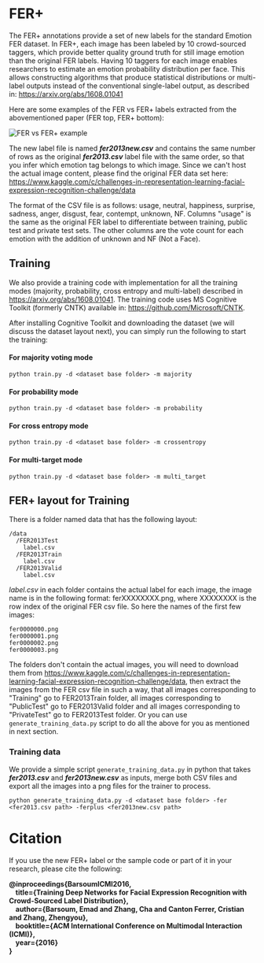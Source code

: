 # FER+
The FER+ annotations provide a set of new labels for the standard Emotion FER dataset. In FER+, each image has been labeled by 10 crowd-sourced taggers, which provide better quality ground truth for still image emotion than the original FER labels. Having 10 taggers for each image enables researchers to estimate an emotion probability distribution per face. This allows constructing algorithms that produce statistical distributions or multi-label outputs instead of the conventional single-label output, as described in: https://arxiv.org/abs/1608.01041

Here are some examples of the FER vs FER+ labels extracted from the abovementioned paper (FER top, FER+ bottom):

![FER vs FER+ example](https://raw.githubusercontent.com/Microsoft/FERPlus/master/FER+vsFER.png)

The new label file is named **_fer2013new.csv_** and contains the same number of rows as the original **_fer2013.csv_** label file with the same order, so that you infer which emotion tag belongs to which image. Since we can't host the actual image content, please find the original FER data set here: https://www.kaggle.com/c/challenges-in-representation-learning-facial-expression-recognition-challenge/data

The format of the CSV file is as follows: usage,	neutral, happiness,	surprise, sadness, anger, disgust, fear, contempt, unknown, NF. Columns "usage" is the same as the original FER label to differentiate between training, public test and private test sets. The other columns are the vote count for each emotion with the addition of unknown and NF (Not a Face).

## Training
We also provide a training code with implementation for all the training modes (majority, probability, cross entropy and multi-label) described in https://arxiv.org/abs/1608.01041. The training code uses MS Cognitive Toolkit (formerly CNTK) available in: https://github.com/Microsoft/CNTK.

After installing Cognitive Toolkit and downloading the dataset (we will discuss the dataset layout next), you can simply run the following to start the training:

#### For majority voting mode
```
python train.py -d <dataset base folder> -m majority
```

#### For probability mode
```
python train.py -d <dataset base folder> -m probability
```

#### For cross entropy mode
```
python train.py -d <dataset base folder> -m crossentropy
```

#### For multi-target mode
```
python train.py -d <dataset base folder> -m multi_target
```

## FER+ layout for Training
There is a folder named data that has the following layout:

```
/data
  /FER2013Test
    label.csv
  /FER2013Train
    label.csv
  /FER2013Valid
    label.csv
```
*label.csv* in each folder contains the actual label for each image, the image name is in the following format: ferXXXXXXXX.png, where XXXXXXXX is the row index of the original FER csv file. So here the names of the first few images:

```
fer0000000.png
fer0000001.png
fer0000002.png
fer0000003.png
```
The folders don't contain the actual images, you will need to download them from https://www.kaggle.com/c/challenges-in-representation-learning-facial-expression-recognition-challenge/data, then extract the images from the FER csv file in such a way, that all images corresponding to "Training" go to FER2013Train folder, all images corresponding to "PublicTest" go to FER2013Valid folder and all images corresponding to "PrivateTest" go to FER2013Test folder. Or you can use `generate_training_data.py` script to do all the above for you as mentioned in next section.

### Training data
We provide a simple script `generate_training_data.py` in python that takes **_fer2013.csv_** and **_fer2013new.csv_** as inputs, merge both CSV files and export all the images into a png files for the trainer to process.

```
python generate_training_data.py -d <dataset base folder> -fer <fer2013.csv path> -ferplus <fer2013new.csv path>
```

# Citation
If you use the new FER+ label or the sample code or part of it in your research, please cite the following:

**@inproceedings{BarsoumICMI2016,  
&nbsp;&nbsp;&nbsp;&nbsp;title={Training Deep Networks for Facial Expression Recognition with Crowd-Sourced Label Distribution},  
&nbsp;&nbsp;&nbsp;&nbsp;author={Barsoum, Emad and Zhang, Cha and Canton Ferrer, Cristian and Zhang, Zhengyou},  
&nbsp;&nbsp;&nbsp;&nbsp;booktitle={ACM International Conference on Multimodal Interaction (ICMI)},  
&nbsp;&nbsp;&nbsp;&nbsp;year={2016}  
}**
